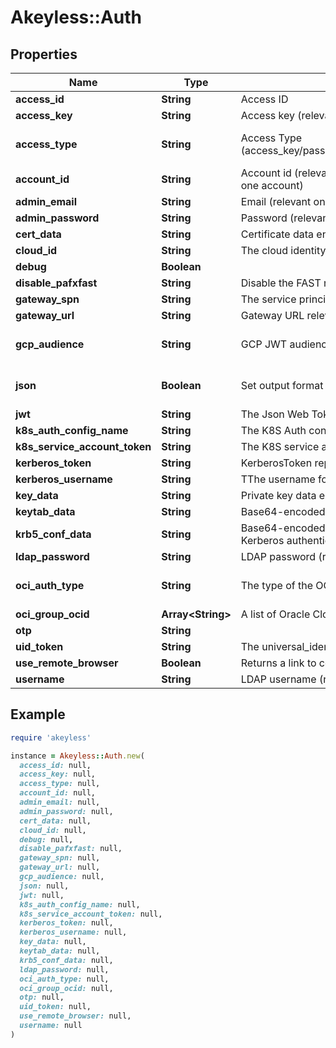# Akeyless::Auth

## Properties

| Name | Type | Description | Notes |
| ---- | ---- | ----------- | ----- |
| **access_id** | **String** | Access ID | [optional] |
| **access_key** | **String** | Access key (relevant only for access-type&#x3D;access_key) | [optional] |
| **access_type** | **String** | Access Type (access_key/password/saml/ldap/k8s/azure_ad/oidc/aws_iam/universal_identity/jwt/gcp/cert/oci/kerberos) | [optional][default to &#39;access_key&#39;] |
| **account_id** | **String** | Account id (relevant only for access-type&#x3D;password where the email address is associated with more than one account) | [optional] |
| **admin_email** | **String** | Email (relevant only for access-type&#x3D;password) | [optional] |
| **admin_password** | **String** | Password (relevant only for access-type&#x3D;password) | [optional] |
| **cert_data** | **String** | Certificate data encoded in base64. Used if file was not provided. (relevant only for access-type&#x3D;cert) | [optional] |
| **cloud_id** | **String** | The cloud identity (relevant only for access-type&#x3D;azure_ad,aws_iam,gcp) | [optional] |
| **debug** | **Boolean** |  | [optional] |
| **disable_pafxfast** | **String** | Disable the FAST negotiation in the Kerberos authentication method | [optional] |
| **gateway_spn** | **String** | The service principal name of the gateway as registered in LDAP (i.e., HTTP/gateway) | [optional] |
| **gateway_url** | **String** | Gateway URL relevant only for access-type&#x3D;k8s/oauth2/saml/oidc | [optional] |
| **gcp_audience** | **String** | GCP JWT audience | [optional][default to &#39;akeyless.io&#39;] |
| **json** | **Boolean** | Set output format to JSON | [optional][default to false] |
| **jwt** | **String** | The Json Web Token (relevant only for access-type&#x3D;jwt/oidc) | [optional] |
| **k8s_auth_config_name** | **String** | The K8S Auth config name (relevant only for access-type&#x3D;k8s) | [optional] |
| **k8s_service_account_token** | **String** | The K8S service account token. (relevant only for access-type&#x3D;k8s) | [optional] |
| **kerberos_token** | **String** | KerberosToken represents a Kerberos token generated for the gateway SPN (Service Principal Name). | [optional] |
| **kerberos_username** | **String** | TThe username for the entry within the keytab to authenticate via Kerberos | [optional] |
| **key_data** | **String** | Private key data encoded in base64. Used if file was not provided.(relevant only for access-type&#x3D;cert) | [optional] |
| **keytab_data** | **String** | Base64-encoded content of a valid keytab file, containing the service account&#39;s entry. | [optional] |
| **krb5_conf_data** | **String** | Base64-encoded content of a valid krb5.conf file, specifying the settings and parameters required for Kerberos authentication. | [optional] |
| **ldap_password** | **String** | LDAP password (relevant only for access-type&#x3D;ldap) | [optional] |
| **oci_auth_type** | **String** | The type of the OCI configuration to use [instance/apikey/resource] (relevant only for access-type&#x3D;oci) | [optional][default to &#39;apikey&#39;] |
| **oci_group_ocid** | **Array&lt;String&gt;** | A list of Oracle Cloud IDs groups (relevant only for access-type&#x3D;oci) | [optional] |
| **otp** | **String** |  | [optional] |
| **uid_token** | **String** | The universal_identity token (relevant only for access-type&#x3D;universal_identity) | [optional] |
| **use_remote_browser** | **Boolean** | Returns a link to complete the authentication remotely (relevant only for access-type&#x3D;saml/oidc) | [optional] |
| **username** | **String** | LDAP username (relevant only for access-type&#x3D;ldap) | [optional] |

## Example

```ruby
require 'akeyless'

instance = Akeyless::Auth.new(
  access_id: null,
  access_key: null,
  access_type: null,
  account_id: null,
  admin_email: null,
  admin_password: null,
  cert_data: null,
  cloud_id: null,
  debug: null,
  disable_pafxfast: null,
  gateway_spn: null,
  gateway_url: null,
  gcp_audience: null,
  json: null,
  jwt: null,
  k8s_auth_config_name: null,
  k8s_service_account_token: null,
  kerberos_token: null,
  kerberos_username: null,
  key_data: null,
  keytab_data: null,
  krb5_conf_data: null,
  ldap_password: null,
  oci_auth_type: null,
  oci_group_ocid: null,
  otp: null,
  uid_token: null,
  use_remote_browser: null,
  username: null
)
```

